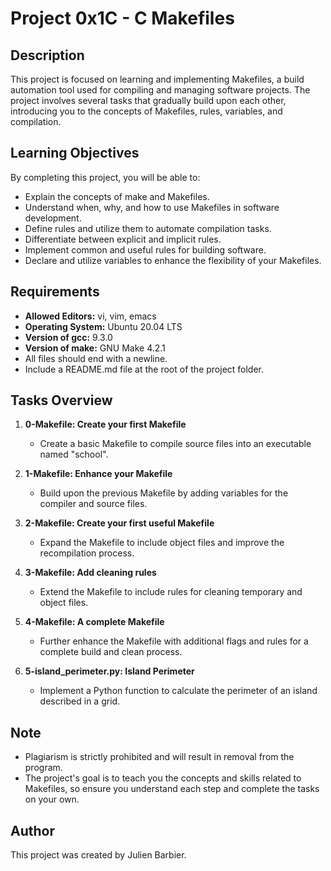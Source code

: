 # Project 0x1C - C Makefiles

## Description
This project is focused on learning and implementing Makefiles, a build automation tool used for compiling and managing software projects. The project involves several tasks that gradually build upon each other, introducing you to the concepts of Makefiles, rules, variables, and compilation.

## Learning Objectives
By completing this project, you will be able to:

- Explain the concepts of make and Makefiles.
- Understand when, why, and how to use Makefiles in software development.
- Define rules and utilize them to automate compilation tasks.
- Differentiate between explicit and implicit rules.
- Implement common and useful rules for building software.
- Declare and utilize variables to enhance the flexibility of your Makefiles.

## Requirements
- **Allowed Editors:** vi, vim, emacs
- **Operating System:** Ubuntu 20.04 LTS
- **Version of gcc:** 9.3.0
- **Version of make:** GNU Make 4.2.1
- All files should end with a newline.
- Include a README.md file at the root of the project folder.

## Tasks Overview
1. **0-Makefile: Create your first Makefile**
   - Create a basic Makefile to compile source files into an executable named "school".

2. **1-Makefile: Enhance your Makefile**
   - Build upon the previous Makefile by adding variables for the compiler and source files.

3. **2-Makefile: Create your first useful Makefile**
   - Expand the Makefile to include object files and improve the recompilation process.

4. **3-Makefile: Add cleaning rules**
   - Extend the Makefile to include rules for cleaning temporary and object files.

5. **4-Makefile: A complete Makefile**
   - Further enhance the Makefile with additional flags and rules for a complete build and clean process.

6. **5-island_perimeter.py: Island Perimeter**
   - Implement a Python function to calculate the perimeter of an island described in a grid.

## Note
- Plagiarism is strictly prohibited and will result in removal from the program.
- The project's goal is to teach you the concepts and skills related to Makefiles, so ensure you understand each step and complete the tasks on your own.

## Author
This project was created by Julien Barbier.
